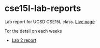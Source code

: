 # cse15l-lab-reports

Lab report for UCSD CSE15L class. [Live page](https://annle4869.github.io/cse15l-lab-reports/)

For the detail on each weeks

- [Lab 2 report](https://annle4869.github.io/cse15l-lab-reports/lab-2-report)

